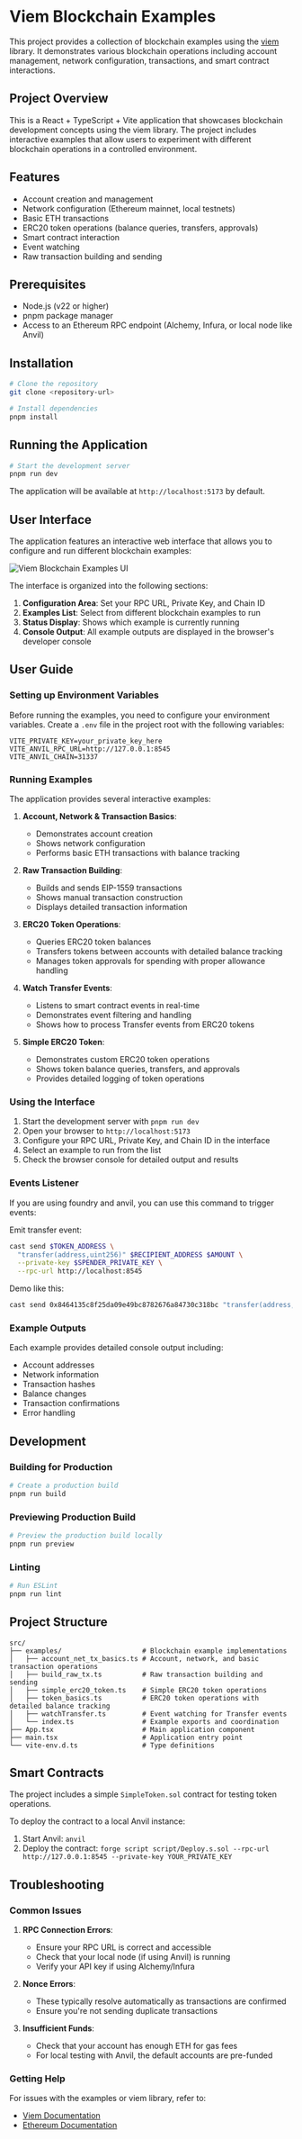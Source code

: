 # Viem Blockchain Examples

This project provides a collection of blockchain examples using the [viem](https://viem.sh/) library. It demonstrates various blockchain operations including account management, network configuration, transactions, and smart contract interactions.

## Project Overview

This is a React + TypeScript + Vite application that showcases blockchain development concepts using the viem library. The project includes interactive examples that allow users to experiment with different blockchain operations in a controlled environment.

## Features

- Account creation and management
- Network configuration (Ethereum mainnet, local testnets)
- Basic ETH transactions
- ERC20 token operations (balance queries, transfers, approvals)
- Smart contract interaction
- Event watching
- Raw transaction building and sending

## Prerequisites

- Node.js (v22 or higher)
- pnpm package manager
- Access to an Ethereum RPC endpoint (Alchemy, Infura, or local node like Anvil)

## Installation

```bash
# Clone the repository
git clone <repository-url>

# Install dependencies
pnpm install
```

## Running the Application

```bash
# Start the development server
pnpm run dev
```

The application will be available at `http://localhost:5173` by default.

## User Interface

The application features an interactive web interface that allows you to configure and run different blockchain examples:

![Viem Blockchain Examples UI](docs/image.png)

The interface is organized into the following sections:

1. **Configuration Area**: Set your RPC URL, Private Key, and Chain ID
2. **Examples List**: Select from different blockchain examples to run
3. **Status Display**: Shows which example is currently running
4. **Console Output**: All example outputs are displayed in the browser's developer console

## User Guide

### Setting up Environment Variables

Before running the examples, you need to configure your environment variables. Create a `.env` file in the project root with the following variables:

```env
VITE_PRIVATE_KEY=your_private_key_here
VITE_ANVIL_RPC_URL=http://127.0.0.1:8545
VITE_ANVIL_CHAIN=31337
```

### Running Examples

The application provides several interactive examples:

1. **Account, Network & Transaction Basics**:
   - Demonstrates account creation
   - Shows network configuration
   - Performs basic ETH transactions with balance tracking

2. **Raw Transaction Building**:
   - Builds and sends EIP-1559 transactions
   - Shows manual transaction construction
   - Displays detailed transaction information

3. **ERC20 Token Operations**:
   - Queries ERC20 token balances
   - Transfers tokens between accounts with detailed balance tracking
   - Manages token approvals for spending with proper allowance handling

4. **Watch Transfer Events**:
   - Listens to smart contract events in real-time
   - Demonstrates event filtering and handling
   - Shows how to process Transfer events from ERC20 tokens

5. **Simple ERC20 Token**:
   - Demonstrates custom ERC20 token operations
   - Shows token balance queries, transfers, and approvals
   - Provides detailed logging of token operations

### Using the Interface

1. Start the development server with `pnpm run dev`
2. Open your browser to `http://localhost:5173`
3. Configure your RPC URL, Private Key, and Chain ID in the interface
4. Select an example to run from the list
5. Check the browser console for detailed output and results

### Events Listener

If you are using foundry and anvil, you can use this command to trigger events:

Emit transfer event:
```bash
cast send $TOKEN_ADDRESS \
  "transfer(address,uint256)" $RECIPIENT_ADDRESS $AMOUNT \
  --private-key $SPENDER_PRIVATE_KEY \
  --rpc-url http://localhost:8545
```

Demo like this:
```bash
cast send 0x8464135c8f25da09e49bc8782676a84730c318bc "transfer(address,uint256)" 0x976EA74026E726554dB657fA54763abd0C3a0aa9 11 --private-key 0x59c6995e998f97a5a0044966f0945389dc9e86dae88c7a8412f4603b6b78690d --rpc-url http://localhost:8545
```

### Example Outputs

Each example provides detailed console output including:
- Account addresses
- Network information
- Transaction hashes
- Balance changes
- Transaction confirmations
- Error handling

## Development

### Building for Production

```bash
# Create a production build
pnpm run build
```

### Previewing Production Build

```bash
# Preview the production build locally
pnpm run preview
```

### Linting

```bash
# Run ESLint
pnpm run lint
```

## Project Structure

```
src/
├── examples/                    # Blockchain example implementations
│   ├── account_net_tx_basics.ts # Account, network, and basic transaction operations
│   ├── build_raw_tx.ts          # Raw transaction building and sending
│   ├── simple_erc20_token.ts    # Simple ERC20 token operations
│   ├── token_basics.ts          # ERC20 token operations with detailed balance tracking
│   ├── watchTransfer.ts         # Event watching for Transfer events
│   └── index.ts                 # Example exports and coordination
├── App.tsx                      # Main application component
├── main.tsx                     # Application entry point
└── vite-env.d.ts                # Type definitions
```

## Smart Contracts

The project includes a simple `SimpleToken.sol` contract for testing token operations.

To deploy the contract to a local Anvil instance:

1. Start Anvil: `anvil`
2. Deploy the contract: `forge script script/Deploy.s.sol --rpc-url http://127.0.0.1:8545 --private-key YOUR_PRIVATE_KEY`

## Troubleshooting

### Common Issues

1. **RPC Connection Errors**:
   - Ensure your RPC URL is correct and accessible
   - Check that your local node (if using Anvil) is running
   - Verify your API key if using Alchemy/Infura

2. **Nonce Errors**:
   - These typically resolve automatically as transactions are confirmed
   - Ensure you're not sending duplicate transactions

3. **Insufficient Funds**:
   - Check that your account has enough ETH for gas fees
   - For local testing with Anvil, the default accounts are pre-funded

### Getting Help

For issues with the examples or viem library, refer to:
- [Viem Documentation](https://viem.sh/)
- [Ethereum Documentation](https://ethereum.org/developers/)